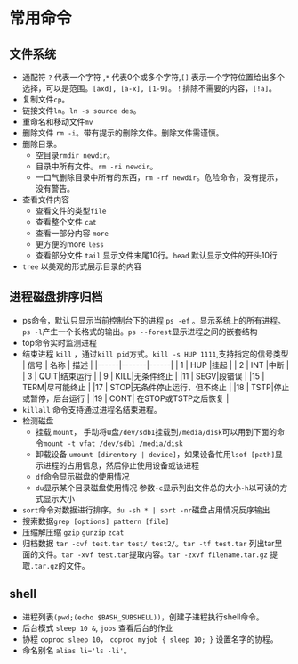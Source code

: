 # 常用命令

## 文件系统

- 通配符 `?` 代表一个字符 ,`*` 代表0个或多个字符,`[]` 表示一个字符位置给出多个选择，可以是范围。`[axd], [a-x], [1-9]`。`！`排除不需要的内容，`[!a]`。
- 复制文件`cp`。
- 链接文件`ln`。`ln -s source des`。
- 重命名和移动文件`mv`
- 删除文件 `rm -i`。带有提示的删除文件。删除文件需谨慎。
- 删除目录。
  - 空目录`rmdir newdir`。
  - 目录中所有文件。`rm -ri newdir`。
  - 一口气删除目录中所有的东西，`rm -rf newdir`。危险命令，没有提示，没有警告。
- 查看文件内容
  - 查看文件的类型`file`
  - 查看整个文件 `cat`
  - 查看一部分内容 `more`
  - 更方便的more `less`
  - 查看部分文件 `tail` 显示文件末尾10行。`head` 默认显示文件的开头10行
- `tree` 以美观的形式展示目录的内容

## 进程磁盘排序归档

- ps命令，默认只显示当前控制台下的进程 `ps -ef` 。显示系统上的所有进程。`ps -l`产生一个长格式的输出。`ps --forest`显示进程之间的嵌套结构
- top命令实时监测进程
- 结束进程 `kill` ，通过`kill pid`方式。`kill -s HUP 1111`,支持指定的信号类型
  | 信号  | 名称  | 描述  |
  |------|-------|------|
  | 1 |  HUP |挂起   |
  | 2 |  INT |中断   |
  | 3 |  QUIT|结束运行   |
  | 9 |  KILL|无条件终止  |
  |11 |  SEGV|段错误   |
  |15 |  TERM|尽可能终止   |
  |17 |  STOP|无条件停止运行，但不终止   |
  |18 |  TSTP|停止或暂停，后台运行 |
  |19 |  CONT| 在STOP或TSTP之后恢复 |
- `killall` 命令支持通过进程名结束进程。
- 检测磁盘
  - 挂载 `mount`， 手动将u盘`/dev/sdb1`挂载到`/media/disk`可以用到下面的命令`mount -t vfat /dev/sdb1 /media/disk`
  - 卸载设备 `umount [direntory | device]`，如果设备忙用`lsof [path]`显示进程的占用信息，然后停止使用设备或该进程
  - `df`命令显示磁盘的使用情况
  - `du`显示某个目录磁盘使用情况 参数`-c`显示列出文件总的大小`-h`以可读的方式显示大小
- `sort`命令对数据进行排序。`du -sh * | sort -nr`磁盘占用情况反序输出
- 搜索数据`grep [options] pattern [file]`
- 压缩解压缩 `gzip` `gunzip` `zcat`
- 归档数据 `tar -cvf test.tar test/ test2/`。`tar -tf test.tar` 列出tar里面的文件。`tar -xvf test.tar`提取内容。`tar -zxvf filename.tar.gz` 提取`.tar.gz`的文件。

## shell
  
- 进程列表`(pwd;(echo $BASH_SUBSHELL))`，创建子进程执行shell命令。
- 后台模式 `sleep 10 &`, `jobs` 查看后台的作业
- 协程 `coproc sleep 10`， `coproc myjob { sleep 10; }` 设置名字的协程。
- 命名别名 `alias li='ls -li'`。
